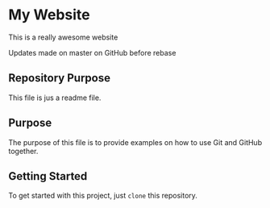 # My Website

This is a really awesome website

Updates made on master on GitHub before rebase

## Repository Purpose

This file is jus a readme file.

## Purpose

The purpose of this file is to provide examples
on how to use Git and GitHub together.

## Getting Started

To get started with this project, just `clone` this repository.
